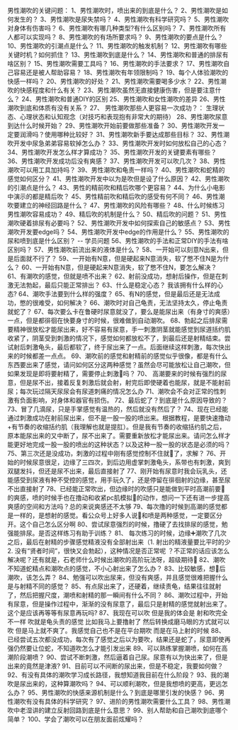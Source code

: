 男性潮吹的关键问题： 
1、男性潮吹时，喷出来的到底是什么？
2、男性潮吹是如何发生的？
3、男性潮吹是尿失禁吗？
4、男性潮吹有科学研究吗？
5、男性潮吹对身体有伤害吗？
6、男性潮吹有哪几种类型?有什么区别吗？
7、男性潮吹所有人都可以实现吗？
8、男性潮吹的有场所要求吗？
9、男性潮吹的要点是什么？
10、男性潮吹的引潮点是什么？
11、男性潮吹的触发机制？
12、男性潮吹有哪些关键时机？如何抓住？
13、男性潮吹到底是什么？
14、男性潮吹和普通的排尿有啥区别？
15、男性潮吹需要工具吗？
16、男性潮吹的手法要求？
17、男性潮吹自己容易还是被人帮助容易？
18、男性潮吹有年领限制吗？
19、每个人体验潮吹的快感一样吗？
20、男性潮吹的好处？
21、男性潮吹需要喝多少水？
22、男性潮吹的快感程度和什么有关？
23、男性潮吹虽然无直接健康伤害，但是要注意什么？
24、男性潮吹和普通DIY的区别
25、男性潮吹和女性潮吹的差异
26、男性潮吹到底和体质有没有关系？
27、 男性潮吹那些人更容易一次成功？： 生理状态、心理状态和认知观念（对技巧和表现抱有非常大的期待）
28、男性潮吹尿意到达什么时候开始？
29、男性潮吹开始前要做那些准备？
30、男性潮吹开发一定要润滑吗？使用哪种比较好？
31、男性潮吹新手要达成那些目标？
32、男性潮吹开发中尿急弟弟容易软掉怎么办？
33、男性潮吹开发时如何放松自己的心态？
34、男性潮吹开发怎么样才算成功？
35、男性潮吹开发的关键要素有哪些？
36、男性潮吹开发成功后没有爽感？
37、男性潮吹开发可以吹几次？
38、男性潮吹可以用工具加持吗？
39、男性潮吹和龟责一样吗？
40、男性潮吹和蛇精的感觉如何区分？
41、男性潮吹开发中以为是吹但是设了什么原因？
42、男性潮吹的引潮点是什么？
43、男性的精前吹和精后吹哪个更容易？
44、为什么小电影中演示的都是精后吹？
45、男性精前吹和精后吹的感受有何不同？
46、男性潮吹要建立的神经回路是什么？
47、男性潮吹的风险有哪些？
48、什么时候练习男性潮吹容易成功？
49、精后吹的机制是什么？
50、精后吹的问题？
51、男性潮吹硬着排尿有必要吗？
52、男性潮吹开发中如何探索自己的敏感点？
53、男性潮吹开发要edge吗？
54、男性潮吹开发中edge的作用是什么？
55、男性潮吹的尿和喷到底是什么区别？
-- 学员问题
56、男性潮吹的手法和正常DIY的手法有啥区别吗？
57、男性潮吹前流出来的液体是什么？
58、一开始可以刻意N出来，但是后面就不行了？
59、一开始有N意，但是硬起来N意消失，软了憋不住N是为什么？
60、一开始有N意，但是硬起来N意消失，软了憋不住N，要怎么解决？
61、有潮吹的感觉，但就是喷不出来？
62、射前没成功，想射后操作，但是在刺激无法勃起，最后只能正常排出？
63、什么是稳定心态？ 我该拥有什么样的心态?
64、潮吹手法要到什么样的强度？
65、有N的感觉，但是最后还是无法成功，憋的很难受，如何解决？
66、潮吹时对自己龟责，无法坚持太久，停止龟责 就蛇了？
67、每次要么卡在鲁硬时尿意就没了，要么是能尿出来（有身寸的爽感）一点，但是都徘徊在快要身寸的时候，很难做到自动潮吹。
68、勃起之后排尿需要精神很放松才能尿出来，好不容易有尿意，手一刺激阴茎就能感觉到尿道括约肌收紧了，阴茎受到刺激的情况下，感觉如何都放松不了，到最后还是射精结束。尝试射后刺激龟头，最后都软了，终于尿出来了一点。后面继续这样刺激，每次快出来的时候都差一点点。
69、潮吹前的感觉和射精前的感觉似乎很像，都是有什么东西要出来了感觉，请问如何区分这两种感觉？虽然会尽可能放松让自己潮吹，但如果发现是即将要射精了，需要停止刺激🐔吗？
70、 高潮要来的时候有强烈的尿意，但是尿不出，接着反复刺激后就会射，射完后即使硬着也能尿，就是不能射前尿；每次玩过隔天尿尿会有尿道刺痛的情况怎么办
71、潮吹会不会对正常的性刺激有负面影响，对身体和器官有损伤。
72、最后蛇了？到底是什么原因导致的？
73、冒了几滴尿，只是手掌感觉有温热的，然后就没有然后了？
74、现在已经能通过刺激成功在射前尿出来，但不是一股一股的喷出来。根据教程，是要快速撸动+有节奏的收缩括约肌（我理解也就是提肛）。但是我有节奏的收缩括约肌之后，原本能尿出来的又中断了，尿不出来了。需要重新放松才能尿出来。请问怎么样才能更好地完成一股一股的喷出的这种状态？以及这种一股一股的状态是必须的吗？
75、第三次还是没成功，刺激的过程中刚有感觉控制不住就🐍了，求解？
76、开始的时候尿意很足，边缘了三四次，到后边用虚掌刺激龟头，系带也有刺激，爽到双腿发抖，但还是尿不出来，最后直接射了
77、刚开始有尿意时我会玩乳头，还能感受到尿液有种不受控的感觉，用手玩久了，还是停留在徘徊射的边缘，甚至尿不出直接射了
78、已经能正常吹出，但边缘时的吹感只是能做到平时高潮前要🐍的爽感，喷的时候手也在撸动和收紧pc肌模拟🐍的动作，想问一下还有进一步提高爽感的空间和方法吗？总的来说爽感还不太够
79、每次撸的时候到高潮的感觉都是一样的，是想射的感觉。看公众号上好多人说🐍和喷是两种感觉，一定要区分开。这个自己怎么区分啊
80、尝试尿意强烈的时候，撸硬了去找排尿的感觉，勉强能排尿。是否这样练习有助于训练？
81、 每次练习的时候，边缘➕潮吹了几次之后，最后在射精的步骤感觉精液没有全部射出来（1. 射出的精液量要比平时的少    2. 没有“贤者时间”，很快又会勃起），这种情况是否正常呢 ？不正常的话应该怎么解决呢？还有就是，石老师什么时候出潮吹的高阶玩法呀，超级期待🤩
82、潮吹不知道蛇精点和潮吹点的感觉，不小心射出来了怎么办？
83、比较敏感，想🐍后潮吹，该怎么弄？
84、勉强可以吹出尿来，但没有爽感，并且感觉很难把握什么是与射精不同的感觉？
85、有点尿出来了，还硬着，继续责龟，结果往往就射了，然后把握尺度，潮喷和射精的那一瞬间有什么不同？
86、潮吹过程中，开始有尿意，但是操作过程中，渐渐的没有尿意了，最后只是射精的感觉就射出来了。这个是应该再等等有尿意再玩吗?
87、我现在可以吹 但是我的体会是 射和吹完全不一样 吹就是龟头责的感觉 比如我马上要撸射了 然后转换成磨马眼的方式就可以吹 但是马上就不爽了。我感觉自己也不是在平台期吹 而是在马上射的时候
88、已经尝试五次都没成功，每次有了感觉之后以为要吹，结果还是蛇了，尿意即使再强仍然要让位蛇，不知道吹怎么才能引发出来
89、可以熟练掌握潮喷，如何在高潮阶段潮喷？
90、尝试不断刺激，然后逼着自己尿。尿意有以为快出来了，但是出来的竟然是津液?
91、目前可以不间断的尿出来，但是不稳定，我要如何做？
92、有没有具体的潮吹学习成长路径，我想知道我目前在什么阶段？
93、我的潮吹是尿出来的，这种算潮吹吗？
94、可以顺利潮吹，但是我想喷的更高，更远怎么办？
95、男性潮吹的快感来源机制是什么？到底是哪里引发的快感？
96、男性潮吹有没有具体的科学研究？
97、进阶的男性潮吹需要什么工具？
98、男性潮吹中老湿讲的建立反射回路到底是什么意思？
99、别人帮助和自己潮吹到底哪个简单？
100、学会了潮吹可以在朋友面前炫耀吗？
